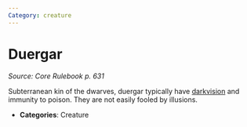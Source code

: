 ```yaml
---
Category: creature
---
```

# Duergar  
*Source: Core Rulebook p. 631*  

Subterranean kin of the dwarves, duergar typically have [darkvision](../abilities/darkvision.md) and immunity to poison. They are not easily fooled by illusions.

- **Categories**: Creature